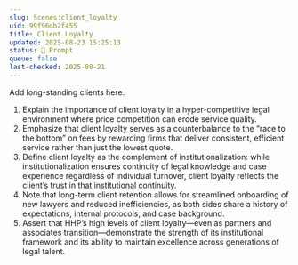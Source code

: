 ```yaml
---
slug: Scenes:client_loyalty
uid: 99f96db2f455
title: Client Loyalty
updated: 2025-08-23 15:25:13
status: 💬 Prompt
queue: false
last-checked: 2025-08-21
---
```


Add long-standing clients here.

1. Explain the importance of client loyalty in a hyper-competitive legal environment where price competition can erode service quality.
2. Emphasize that client loyalty serves as a counterbalance to the “race to the bottom” on fees by rewarding firms that deliver consistent, efficient service rather than just the lowest quote.
3. Define client loyalty as the complement of institutionalization: while institutionalization ensures continuity of legal knowledge and case experience regardless of individual turnover, client loyalty reflects the client’s trust in that institutional continuity.
4. Note that long-term client retention allows for streamlined onboarding of new lawyers and reduced inefficiencies, as both sides share a history of expectations, internal protocols, and case background.
5. Assert that HHP’s high levels of client loyalty—even as partners and associates transition—demonstrate the strength of its institutional framework and its ability to maintain excellence across generations of legal talent.
